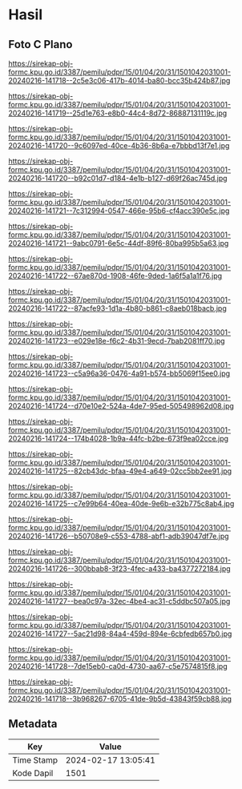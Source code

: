 # Hasil

## Foto C Plano

https://sirekap-obj-formc.kpu.go.id/3387/pemilu/pdpr/15/01/04/20/31/1501042031001-20240216-141718--2c5e3c06-417b-4014-ba80-bcc35b424b87.jpg

https://sirekap-obj-formc.kpu.go.id/3387/pemilu/pdpr/15/01/04/20/31/1501042031001-20240216-141719--25d1e763-e8b0-44c4-8d72-86887131119c.jpg

https://sirekap-obj-formc.kpu.go.id/3387/pemilu/pdpr/15/01/04/20/31/1501042031001-20240216-141720--9c6097ed-40ce-4b36-8b6a-e7bbbd13f7e1.jpg

https://sirekap-obj-formc.kpu.go.id/3387/pemilu/pdpr/15/01/04/20/31/1501042031001-20240216-141720--b92c01d7-d184-4e1b-b127-d69f26ac745d.jpg

https://sirekap-obj-formc.kpu.go.id/3387/pemilu/pdpr/15/01/04/20/31/1501042031001-20240216-141721--7c312994-0547-466e-95b6-cf4acc390e5c.jpg

https://sirekap-obj-formc.kpu.go.id/3387/pemilu/pdpr/15/01/04/20/31/1501042031001-20240216-141721--9abc0791-6e5c-44df-89f6-80ba995b5a63.jpg

https://sirekap-obj-formc.kpu.go.id/3387/pemilu/pdpr/15/01/04/20/31/1501042031001-20240216-141722--67ae870d-1908-46fe-9ded-1a6f5a1a1f76.jpg

https://sirekap-obj-formc.kpu.go.id/3387/pemilu/pdpr/15/01/04/20/31/1501042031001-20240216-141722--87acfe93-1d1a-4b80-b861-c8aeb018bacb.jpg

https://sirekap-obj-formc.kpu.go.id/3387/pemilu/pdpr/15/01/04/20/31/1501042031001-20240216-141723--e029e18e-f6c2-4b31-9ecd-7bab2081ff70.jpg

https://sirekap-obj-formc.kpu.go.id/3387/pemilu/pdpr/15/01/04/20/31/1501042031001-20240216-141723--c5a96a36-0476-4a91-b574-bb5069f15ee0.jpg

https://sirekap-obj-formc.kpu.go.id/3387/pemilu/pdpr/15/01/04/20/31/1501042031001-20240216-141724--d70e10e2-524a-4de7-95ed-505498962d08.jpg

https://sirekap-obj-formc.kpu.go.id/3387/pemilu/pdpr/15/01/04/20/31/1501042031001-20240216-141724--174b4028-1b9a-44fc-b2be-673f9ea02cce.jpg

https://sirekap-obj-formc.kpu.go.id/3387/pemilu/pdpr/15/01/04/20/31/1501042031001-20240216-141725--82cb43dc-bfaa-49e4-a649-02cc5bb2ee91.jpg

https://sirekap-obj-formc.kpu.go.id/3387/pemilu/pdpr/15/01/04/20/31/1501042031001-20240216-141725--c7e99b64-40ea-40de-9e6b-e32b775c8ab4.jpg

https://sirekap-obj-formc.kpu.go.id/3387/pemilu/pdpr/15/01/04/20/31/1501042031001-20240216-141726--b50708e9-c553-4788-abf1-adb39047df7e.jpg

https://sirekap-obj-formc.kpu.go.id/3387/pemilu/pdpr/15/01/04/20/31/1501042031001-20240216-141726--300bbab8-3f23-4fec-a433-ba4377272184.jpg

https://sirekap-obj-formc.kpu.go.id/3387/pemilu/pdpr/15/01/04/20/31/1501042031001-20240216-141727--bea0c97a-32ec-4be4-ac31-c5ddbc507a05.jpg

https://sirekap-obj-formc.kpu.go.id/3387/pemilu/pdpr/15/01/04/20/31/1501042031001-20240216-141727--5ac21d98-84a4-459d-894e-6cbfedb657b0.jpg

https://sirekap-obj-formc.kpu.go.id/3387/pemilu/pdpr/15/01/04/20/31/1501042031001-20240216-141728--7de15eb0-ca0d-4730-aa67-c5e7574815f8.jpg

https://sirekap-obj-formc.kpu.go.id/3387/pemilu/pdpr/15/01/04/20/31/1501042031001-20240216-141718--3b968267-6705-41de-9b5d-43843f59cb88.jpg


## Metadata

| Key        | Value               |
| ---------- | ------------------- |
| Time Stamp | 2024-02-17 13:05:41 |
| Kode Dapil | 1501                |



